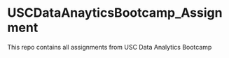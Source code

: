 # USCDataAnayticsBootcamp_Assignment
This repo contains all assignments from USC Data Analytics Bootcamp
